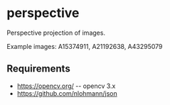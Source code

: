 # perspective

Perspective projection of images.

Example images: A15374911, A21192638, A43295079

## Requirements

* https://opencv.org/ -- opencv 3.x
* https://github.com/nlohmann/json
